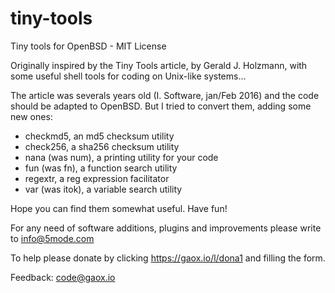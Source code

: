 # tiny-tools
Tiny tools for OpenBSD - MIT License

Originally inspired by the Tiny Tools article, by Gerald J. Holzmann, with some useful shell tools for coding on Unix-like systems...

The article was severals years old (I. Software, jan/Feb 2016) and the code should be adapted to OpenBSD. But I tried to convert them, adding some new ones: 

- checkmd5, an md5 checksum utility
- check256, a sha256 checksum utility
- nana (was num), a printing utility for your code
- fun (was fn), a function search utility
- regextr, a reg expression facilitator
- var (was itok), a variable search utility

Hope you can find them somewhat useful. Have fun!

For any need of software additions, plugins and improvements please write to <a href="mailto:info@5mode.com">info@5mode.com</a>  

To help please donate by clicking <a href="https://gaox.io/l/dona1">https://gaox.io/l/dona1</a> and filling the form.  

Feedback: <a href="mailto:code@gaox.io">code@gaox.io</a>
